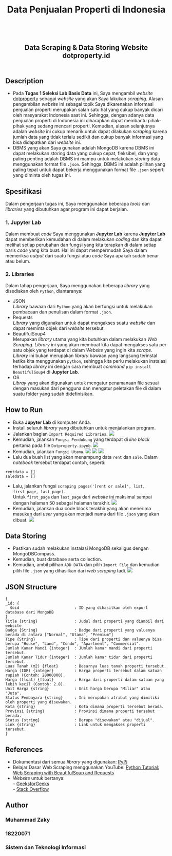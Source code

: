 <h1 align="center">
  <br>
  Data Penjualan Properti di Indonesia
  <br>
  <br>
</h1>

<h2 align="center">
  <br>
  Data Scraping & Data Storing Website dotproperty.id
  <br>
  <br>
</h2>

## Description
- Pada __Tugas 1 Seleksi Lab Basis Data__ ini, Saya mengambil _website_ <a href = https://www.dotproperty.id/properties-for-sale> dotproperty</a> sebagai _website_ yang akan Saya lakukan _scraping_. Alasan pengambilan _website_ ini sebagai topik Saya dikarenakan informasi penjualan properti merupakan salah satu hal yang cukup banyak dicari oleh masyarakat Indonesia saat ini. Sehingga, dengan adanya data penjualan properti di Indonesia ini diharapkan dapat membantu pihak-pihak yang sedang mencari properti. Kemudian, alasan selanjutnya adalah _website_ ini cukup menarik untuk dapat dilakukan _scraping_ karena jumlah data yang tidak terlalu sedikit dan cukup banyak informasi yang bisa didapatkan dari _website_ ini.
- DBMS yang akan Saya gunakan adalah MongoDB karena DBMS ini dapat melakukan _storing_ data yang cukup cepat, fleksibel, dan yang paling penting adalah DBMS ini mampu untuk melakukan _storing_ data menggunakan format file `.json`. Sehingga, DBMS ini adalah pilihan yang paling tepat untuk dapat bekerja menggunakan format file `.json` seperti yang diminta oleh tugas ini.
## Spesifikasi
Dalam pengerjaan tugas ini, Saya menggunakan beberapa _tools_ dan _libraries_ yang dibutuhkan agar program ini dapat berjalan.
### 1. Jupyter Lab
Dalam membuat _code_ Saya menggunakan __Jupyter Lab__ karena __Jupyter Lab__ dapat memberikan kemudahan di dalam melakukan _coding_ dan kita dapat melihat setiap perubahan dan fungsi yang kita terapkan di dalam setiap baris _code_ yang kita buat. Hal ini dapat mempermudah Saya dalam memeriksa _output_ dari suatu fungsi atau _code_ Saya apakah sudah benar atau belum.
### 2. Libraries
Dalam tahap pengerjaan, Saya menggunakan beberapa _library_ yang disediakan oleh `Python`, diantaranya:
- JSON
<br>_Library_ bawaan dari `Python` yang akan berfungsi untuk melakukan pembacaan dan penulisan dalam format `.json`.
- Requests
<br>_Library_ yang digunakan untuk dapat mengakses suatu _website_ dan dapat meminta objek dari _website_ tersebut.
- BeautifulSoup4
<br>Merupakan _library_ utama yang kita butuhkan dalam melakukan _Web Scraping_. _Library_ ini yang akan membuat kita dapat mengakses satu per satu objek yang terdapat di dalam _Website_ yang ingin kita _scrape_. _Library_ ini bukan merupakan _library_ bawaan yang langsung terinstal ketika kita menggunakan `python`, sehingga kita perlu melakukan instalasi terhadap _library_ ini dengan cara membuat _command_ `pip install BeautifulSoup4` di __Jupyter Lab__.
- OS
<br>_Libray_ yang akan digunakan untuk mengatur penamanaan file sesuai dengan masukan dari pengguna dan mengatur peletakan file di dalam suatu folder yang sudah didefinisikan.

## How to Run
- Buka __Jupyter Lab__ di komputer Anda.
- Install seluruh _library_ yang dibutuhkan untuk menjalankan program.
- Jalankan bagian `Import Required Libraries`.
![](./Data%20Scraping/screenshot/Required%20Libraries.png)
- Kemudian, jalankan `Fungsi Pendukung` yang terdapat di _line block_ pertama pada file `Dotproperty.ipynb`.
![](./Data%20Scraping/screenshot/Fungsi%20Pendukung.png)
- Kemudian, jalankan `Fungsi Utama`.
![](./Data%20Scraping/screenshot/Fungsi%20Utama%201.png)
![](./Data%20Scraping/screenshot/Fungsi%20Utama%202.png)
![](./Data%20Scraping/screenshot/Fungsi%20Utama%203.png)
- Lalu dua buah list yang akan menampung data `rent` dan `sale`. Dalam _notebook_ tersebut terdapat contoh, seperti:
```
rentdata = []
saledata = []
```
- Lalu, jalankan fungsi `scraping pages('[rent or sale]', list, first_page, last_page)`.
<br> Untuk `first_page` dan `last_page` dari _website_ ini maksimal sampai dengan halaman 50 sebagai halaman terakhir.
![](./Data%20Scraping/screenshot/Run%20Program.png)
- Kemudian, jalankan dua code block terakhir yang akan menerima masukan dari _user_ yang akan menjadi nama dari file `.json` yang akan dibuat.
![](./Data%20Scraping/screenshot/to%20JSON.png)

## Data Storing
- Pastikan sudah melakukan instalasi MongoDB sekaligus dengan MongoDBCompass.
- Kemudian, buat database serta collection.
- Kemudian, ambil pilihan `ADD DATA` dan pilih `Import File` dan kemudian pilih file `.json` yang dihasilkan dari _web scraping_ tadi.
![](./Data%20Storing/screenshot/Data-Storing-to-MongoDB.png)

## JSON Structure
```
{
_id: {
  $oid                        : ID yang dihasilkan oleh export database dari MongoDB
}
Title {string}                : Judul dari properti yang diambil dari website
Badge {String}                : Badge dari properti yang valuenya berada di antara ["Normal", "Utama", "Premium"]
Tipe {String}                 : Tipe dari properti dan valuenya bisa berupa "House", "Land", "Condo", "Apartment", "Commercial".
Jumlah Kamar Mandi {integer}  : JUmlah kamar mandi dari properti tersebut.
Jumlah Kamar Tidur {integer}  : Jumlah kamar tidur dari properti tersebut.
Luas Tanah (m2) {float}       : Besarnya luas tanah properti tersebut.
Harga (IDR) {integer}         : Harga properti tersebut dalam satuan rupiah (Contoh: 28000000).
Harga (float) {float}         : Harga dari properti dalam satuan yang lebih kecil (Contoh: 2.8).
Unit Harga {string}           : Unit harga berupa "Miliar" atau "Juta".
Status Pembayara {string}     : Ini merupakan atribut yang dimiliki oleh properti yang disewakan.
Kota {string}                 : Kota dimana properti tersebut berada.
Provinsi {string}             : Provinsi dimana properti tersebut berada.
Status {string}               : Berupa "disewakan" atau "dijual".
Link {string}                 : Link untuk mengakses properti tersebut.
}
```
## References
- Dokumentasi dari semua _library_ yang digunakan: [PyPi](https://pypi.org/)
- Belajar Dasar Web Scraping menggunakan YouTube: [Python Tutorial: Web Scraping with BeautifulSoup and Requests](https://www.youtube.com/watch?v=ng2o98k983k)
- _Website_ untuk bertanya:
<br> - [GeeksforGeeks](https://www.geeksforgeeks.org/)
<br> - [Stack Overflow](https://stackoverflow.com/)

## Author
### Muhammad Zaky
### 18220071
### Sistem dan Teknologi Informasi
